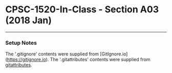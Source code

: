 # CPSC-1520-In-Class - Section A03 (2018 Jan)

-----

### Setup Notes

The '.gitignore' contents were supplied from [GitIgnore.io]
(https://gitignore.io). The '.gitattributes' contents were supplied from [gitattributes](https://gitattributes.io).